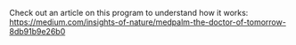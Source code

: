
Check out an article on this program to understand how it works: https://medium.com/insights-of-nature/medpalm-the-doctor-of-tomorrow-8db91b9e26b0
